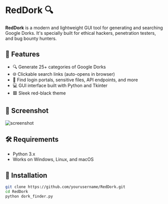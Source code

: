 # RedDork 🔍

**RedDork** is a modern and lightweight GUI tool for generating and searching Google Dorks. It's specially built for ethical hackers, penetration testers, and bug bounty hunters.

## 🎯 Features

- 🔍 Generate 25+ categories of Google Dorks
- 🌐 Clickable search links (auto-opens in browser)
- 🧪 Find login portals, sensitive files, API endpoints, and more
- 💻 GUI interface built with Python and Tkinter
- 🟥 Sleek red-black theme

## 📸 Screenshot

![screenshot](screenshot.png)  <!-- You can upload a screenshot and link it here -->

## 🛠️ Requirements

- Python 3.x
- Works on Windows, Linux, and macOS

## 🚀 Installation

```bash
git clone https://github.com/yourusername/RedDork.git
cd RedDork
python dork_finder.py
